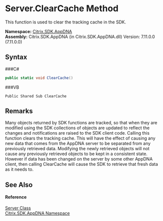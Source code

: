 # Server.ClearCache Method 
 

This function is used to clear the tracking cache in the SDK.

**Namespace:**&nbsp;<a href="N_Citrix_SDK_AppDNA">Citrix.SDK.AppDNA</a><br />**Assembly:**&nbsp;Citrix.SDK.AppDNA (in Citrix.SDK.AppDNA.dll) Version: 7.11.0.0 (7.11.0.0)

## Syntax

###C#
```csharp
public static void ClearCache()
```

###VB
```vbnet
Public Shared Sub ClearCache
```


## Remarks
Many objects returned by SDK functions are tracked, so that when they are modified using the SDK collections of objects are updated to reflect the changes and notifications are raised to the SDK client code. Calling this function clears the tracking cache. This will have the effect of causing any new data that comes from the AppDNA server to be separated from any previously retrieved data. Modifying the newly retrieved objects will not cause any previously retrieved objects to be kept in a consistent state. However if data has been changed on the server by some other AppDNA client, then calling ClearCache will cause the SDK to retrieve that fresh data as it needs to.

## See Also


#### Reference
<a href="T_Citrix_SDK_AppDNA_Server">Server Class</a><br /><a href="N_Citrix_SDK_AppDNA">Citrix.SDK.AppDNA Namespace</a><br />
